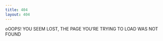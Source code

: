 ```yaml
---
title: 404
layout: 404
---
```


oOOPS! YOU SEEM LOST, THE PAGE YOU’RE TRYING TO LOAD WAS NOT FOUND
